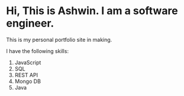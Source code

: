 # Hi, This is Ashwin. I am a software engineer.

This is my personal portfolio site in making.

I have the following skills:

1. JavaScript
1. SQL
1. REST API
1. Mongo DB
1. Java
